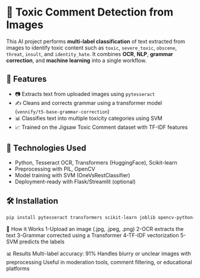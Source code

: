 # 🧠 Toxic Comment Detection from Images

This AI project performs **multi-label classification** of text extracted from images to identify toxic content such as `toxic`, `severe_toxic`, `obscene`, `threat`, `insult`, and `identity_hate`. It combines **OCR**, **NLP**, **grammar correction**, and **machine learning** into a single workflow.


## 🚀 Features

- 📷 Extracts text from uploaded images using `pytesseract`
- ✍️ Cleans and corrects grammar using a transformer model (`vennify/t5-base-grammar-correction`)
- 📊 Classifies text into multiple toxicity categories using SVM
- 📈 Trained on the Jigsaw Toxic Comment dataset with TF-IDF features


## 🔧 Technologies Used

- Python, Tesseract OCR, Transformers (HuggingFace), Scikit-learn
- Preprocessing with PIL, OpenCV
- Model training with SVM (OneVsRestClassifier)
- Deployment-ready with Flask/Streamlit (optional)


## 🛠 Installation

```bash
pip install pytesseract transformers scikit-learn joblib opencv-python-headless
```
📝 How it Works
1-Upload an image (.jpg, .jpeg, .png)
2-OCR extracts the text
3-Grammar corrected using a Transformer
4-TF-IDF vectorization
5-SVM predicts the labels


📊 Results
Multi-label accuracy: 91%
Handles blurry or unclear images with preprocessing
Useful in moderation tools, comment filtering, or educational platforms
